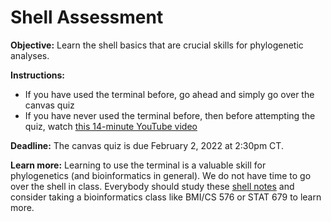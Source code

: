# Shell Assessment

**Objective:** Learn the shell basics that are crucial skills for phylogenetic analyses.

**Instructions:** 

- If you have used the terminal before, go ahead and simply go over the canvas quiz
- If you have never used the terminal before, then before attempting the quiz, watch [this 14-minute YouTube video](https://www.youtube.com/watch?v=5XgBd6rjuDQ)

**Deadline:** The canvas quiz is due February 2, 2022 at 2:30pm CT.

**Learn more:** Learning to use the terminal is a valuable skill for phylogenetics (and bioinformatics in general). We do not have time to go over the shell in class. Everybody should study these [shell notes](https://swcarpentry.github.io/shell-novice/) and consider taking a bioinformatics class like BMI/CS 576 or STAT 679 to learn more.
